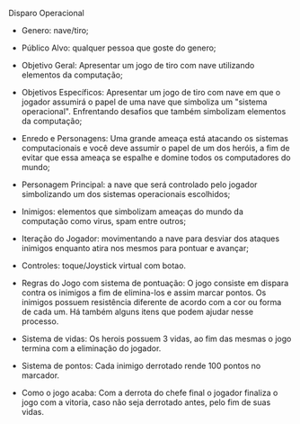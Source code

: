 Disparo Operacional

- Genero: nave/tiro;

- Público Alvo: qualquer pessoa que goste do genero;

- Objetivo Geral: Apresentar um jogo de tiro com nave utilizando elementos da computação;

- Objetivos Específicos: Apresentar um jogo de tiro com nave em que o jogador assumirá o papel de uma nave que simboliza um 
"sistema operacional". Enfrentando desafios que também simbolizam elementos da computação;

- Enredo e Personagens: Uma grande ameaça está atacando os sistemas computacionais e você deve assumir o papel de um dos heróis, a fim de
evitar que essa ameaça se espalhe e domine todos os computadores do mundo;

- Personagem Principal: a nave que será controlado pelo jogador simbolizando um dos sistemas operacionais escolhidos;

- Inimigos: elementos que simbolizam ameaças do mundo da computação como virus, spam entre outros;

- Iteração do Jogador: movimentando a nave para desviar dos ataques inimigos enquanto atira nos mesmos para pontuar e avançar;

- Controles: toque/Joystick virtual com botao. 

- Regras do Jogo com sistema de pontuação: O jogo consiste em dispara contra os inimigos a fim de elimina-los e assim marcar pontos.
Os inimigos possuem resistência diferente de acordo com a cor ou forma de cada um. Há também alguns itens que podem ajudar nesse processo.

- Sistema de vidas: Os herois possuem 3 vidas, ao fim das mesmas o jogo termina com a eliminação do jogador.

- Sistema de pontos: Cada inimigo derrotado rende 100 pontos no marcador.

- Como o jogo acaba: Com a derrota do chefe final o jogador finaliza o jogo com a vitoria, caso não seja derrotado antes,
pelo fim de suas vidas.
